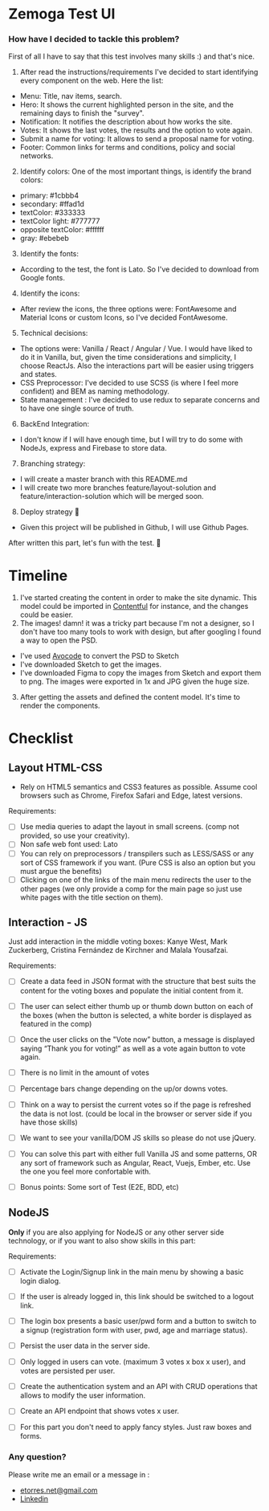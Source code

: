 # Zemoga Test UI

### How have I decided to tackle this problem?

First of all I have to say that this test involves many skills :) and that's nice.

1. After read the instructions/requirements I've decided to start identifying every component on the web. Here the list:
 - Menu: Title, nav items, search.
 - Hero: It shows the current highlighted person in the site, and the remaining days to finish the "survey". 
 - Notification: It notifies the description about how works the site.
 - Votes: It shows the last votes, the results and the option to vote again.
 - Submit a name for voting: It allows to send a proposal name for voting.
 - Footer: Common links for terms and conditions, policy and social networks.    
2. Identify colors: One of the most important things, is identify the brand colors: 
 - primary: #1cbbb4
 - secondary: #ffad1d
 - textColor: #333333
 - textColor light: #777777
 - opposite textColor: #ffffff
 - gray: #ebebeb
3. Identify the fonts: 
 - According to the test, the font is Lato. So I've decided to download from Google fonts.
4. Identify the icons:
 - After review the icons, the three options were: FontAwesome and Material Icons or custom Icons, so I've decided FontAwesome.  
5. Technical decisions: 
 - The options were: Vanilla / React / Angular / Vue. I would have liked to do it in Vanilla, but, given the time considerations and simplicity, I choose ReactJs. Also the interactions part will be easier using triggers and states.
 - CSS Preprocessor: I've decided to use SCSS (is where I feel more confident) and BEM as naming methodology.
 - State management : I've decided to use redux to separate concerns and to have one single source of truth.
6. BackEnd Integration: 
 - I don't know if I will have enough time, but I will try to do some with NodeJs, express and Firebase to store data.
7. Branching strategy:
 - I will create a master branch with this README.md
 - I will create two more branches feature/layout-solution and feature/interaction-solution which will be merged soon.
8. Deploy strategy 🤔
 - Given this project will be published in Github, I will use Github Pages.      

After written this part, let's fun with the test. 🎉

# Timeline

1. I've started creating the content in order to make the site dynamic. This model could be imported in [Contentful](https://www.contentful.com/) for instance, and the changes could be easier.
2. The images! damn! it was a tricky part because I'm not a designer, so I don't have too many tools to work with design, but after googling I found a way to open the PSD. 
 - I've used [Avocode](https://avocode.com/convert-psd-to-sketch/downloading/99a82695-cd18-49ad-b634-549579cc7f51/test-ui-v2.sketch) to convert the PSD to Sketch
 - I've downloaded Sketch to get the images.
 - I've downloaded Figma to copy the images from Sketch and export them to png. The images were exported in 1x and JPG given the huge size.
3. After getting the assets and defined the content model. It's time to render the components.   

# Checklist

## Layout HTML-CSS

- Rely on HTML5 semantics and CSS3 features as possible. Assume cool browsers such as Chrome, Firefox Safari and Edge, latest versions.

Requirements:
- [ ] Use media queries to adapt the layout in small screens. (comp not provided, so use your creativity).
- [ ] Non safe web font used: Lato
- [ ] You can rely on preprocessors / transpilers such as LESS/SASS or any sort of CSS framework if you want. (Pure CSS is also an option but you must argue the benefits)
- [ ] Clicking on one of the links of the main menu redirects the user to the other pages (we only provide a comp for the main page so just use white pages with the title section on them).

## Interaction - JS

Just add interaction in the middle voting boxes: Kanye West, Mark Zuckerberg, Cristina Fernández de Kirchner and Malala Yousafzai.

Requirements:
- [ ] Create a data feed in JSON format with the structure that best suits the content for the voting boxes and populate the initial content from it.
- [ ] The user can select either thumb up or thumb down button on each of the boxes (when the button is selected, a white border is displayed as featured in the comp)
- [ ] Once the user clicks on the "Vote now” button, a message is displayed saying “Thank you for voting!” as well as a vote again button to vote again.
- [ ] There is no limit in the amount of votes
- [ ] Percentage bars change depending on the up/or downs votes.
- [ ] Think on a way to persist the current votes so if the page is refreshed the data is not lost. (could be local in the browser or server side if you have those skills)
- [ ] We want to see your vanilla/DOM JS skills so please do not use jQuery.
- [ ] You can solve this part with either full Vanilla JS and some patterns, OR any sort of framework such as Angular, React, Vuejs, Ember, etc. Use the one you feel more confortable with.
- [ ] Bonus points: Some sort of Test (E2E, BDD, etc)


## NodeJS

**Only** if you are also applying for NodeJS or any other server side technology, or if you want to also show skills in this part:

Requirements:
- [ ] Activate the Login/Signup link in the main menu by showing a basic login dialog.
- [ ] If the user is already logged in, this link should be switched to a logout link.
- [ ] The login box presents a basic user/pwd form and a button to switch to a signup (registration form with user, pwd, age and marriage status).
- [ ] Persist the user data in the server side.
- [ ] Only logged in users can vote. (maximum 3 votes x box x user), and votes are persisted per user.
- [ ] Create the authentication system and an API with CRUD operations that allows to modify the user information.
- [ ] Create an API endpoint that shows votes x user.
- [ ] For this part you don't need to apply fancy styles. Just raw boxes and forms.


### Any question?

Please write me an email or a message in :
- etorres.net@gmail.com
- [Linkedin](https://www.linkedin.com/in/edwintorresdeveloper/)
 
